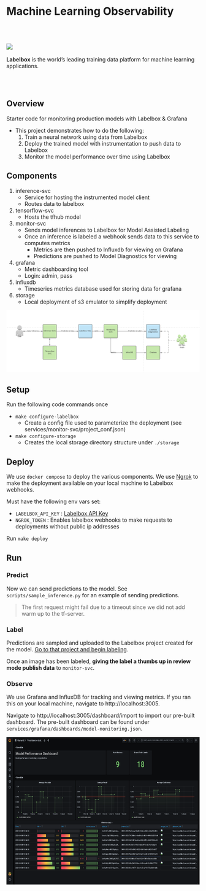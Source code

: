# Machine Learning Observability

<br></br>

<img src="https://labelbox.com/blog/content/images/2021/02/logo-v4.svg" width="256" style="background-color:White;">

**Labelbox** is the world’s leading training data platform for machine learning applications.

<br></br>

## Overview

Starter code for monitoring production models with Labelbox & Grafana

* This project demonstrates how to do the following:
    1. Train a neural network using data from Labelbox
    2. Deploy the trained model with instrumentation to push data to Labelbox
    3. Monitor the model performance over time using Labelbox
   
## Components


1. inference-svc
    - Service for hosting the instrumented model client
    - Routes data to labelbox
1. tensorflow-svc
    - Hosts the tfhub model
1. monitor-svc
    - Sends model inferences to Labelbox for Model Assisted Labeling
    - Once an inference is labeled a webhook sends data to this service to computes metrics
      - Metrics are then pushed to Influxdb for viewing on Grafana
      - Predictions are pushed to Model Diagnostics for viewing
1. grafana
   - Metric dashboarding tool
   - Login: admin, pass
1. influxdb
   - Timeseries metrics database used for storing data for grafana
1. storage
    - Local deployment of s3 emulator to simplify deployment

<img src="docs/design.png" width="512" >

## Setup

Run the following code commands once
* `make configure-labelbox`
  - Create a config file used to parameterize the deployment (see services/monitor-svc/project_conf.json)
* `make configure-storage`
  - Creates the local storage directory structure under `./storage`
    
## Deploy

We use `docker compose` to deploy the various components. We use [Ngrok](https://ngrok.com) to make the deployment available
on your local machine to Labelbox webhooks.

Must have the following env vars set:
  - `LABELBOX_API_KEY` : [Labelbox API Key](https://docs.labelbox.com/en/introduction/faq#how-do-i-create-an-api-key-)
  - `NGROK_TOKEN` : Enables labelbox webhooks to make requests to deployments without public ip addresses 

Run `make deploy`

## Run


### Predict

Now we can send predictions to the model. See `scripts/sample_inference.py` for an example of sending predictions.

 > The first request might fail due to a timeout since we did not add warm up to the tf-server.

### Label

Predictions are sampled and uploaded to the Labelbox project created for the model. [Go to that project and begin labeling](https://app.labelbox.com/projects). 

Once an image has been labeled, **giving the label a thumbs up in review mode publish data** to `monitor-svc`.

### Observe

We use Grafana and InfluxDB for tracking and viewing metrics. If you ran this on your local machine, navigate to 
http://localhost:3005.

Navigate to http://localhost:3005/dashboard/import to import our pre-built dashboard. The pre-built dashboard can be
found under `services/grafana/dashboards/model-monitoring.json`.

<img src="docs/grafana.png" height="384" >




